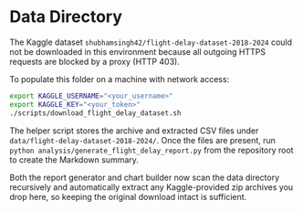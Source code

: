 # Data Directory

The Kaggle dataset `shubhamsingh42/flight-delay-dataset-2018-2024` could not be downloaded in this environment because all outgoing HTTPS requests are blocked by a proxy (HTTP 403).

To populate this folder on a machine with network access:

```bash
export KAGGLE_USERNAME="<your_username>"
export KAGGLE_KEY="<your_token>"
./scripts/download_flight_delay_dataset.sh
```

The helper script stores the archive and extracted CSV files under `data/flight-delay-dataset-2018-2024/`. Once the files are present, run `python analysis/generate_flight_delay_report.py` from the repository root to create the Markdown summary.

Both the report generator and chart builder now scan the data directory recursively and automatically extract any Kaggle-provided zip archives you drop here, so keeping the original download intact is sufficient.
